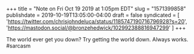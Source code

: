 +++
title = "Note on Fri Oct 19 2019 at 1:05pm EDT"
slug = "1571399858"
publishdate = 2019-10-19T13:05:00-04:00
draft = false
syndicated = [ 'https://twitter.com/chrisjohndeluca/status/1185747190716796928?s=20', 'https://mastodon.social/@bronzehedwick/102992388816947299' ]
+++

The world ever get you down? Try getting the world down. Always works. #sarcasm
